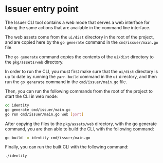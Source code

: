 # Issuer entry point

The Issuer CLI tool contains a web mode that serves a web interface for taking the same actions that are available in the command line interface.

The web assets come from the `ui/dist` directory in the root of the project, and are copied here by the `go generate` command in the `cmd/issuer/main.go` file.

The `go generate` command copies the contents of the `ui/dist` directory to the `pkg/assets/web` directory.

In order to run the CLI, you must first make sure that the `ui/dist` directory is up to date by running the `yarn build` command in the `ui` directory, and then run the `go generate` command in the `cmd/issuer/main.go` file.

Then, you can run the following commands from the root of the project to start the CLI in web mode:

```sh
cd identity 
go generate cmd/issuer/main.go
go run cmd/issuer/main.go web [port]
```

After copying the files to the `pkg/assets/web` directory, with the go generate command, you are then able to build the CLI, with the following command:

```sh
go build -o identity cmd/issuer/main.go
```

Finally, you can run the built CLI with the following command:

```sh
./identity
```